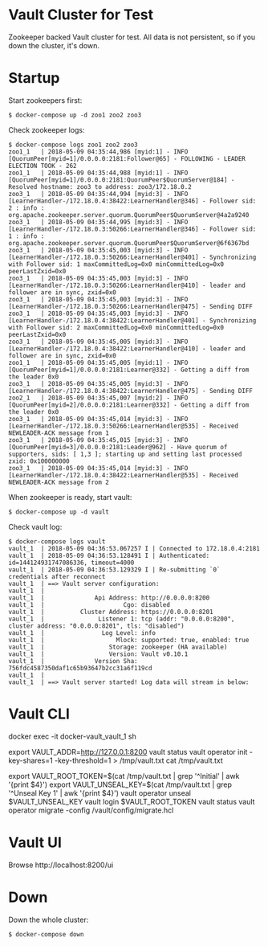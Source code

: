 Vault Cluster for Test
======================

Zookeeper backed Vault cluster for test. All data is not persistent, so if you down the cluster, it's down.

# Startup
Start zookeepers first:
```
$ docker-compose up -d zoo1 zoo2 zoo3
```

Check zookeeper logs:
```
$ docker-compose logs zoo1 zoo2 zoo3
zoo1_1   | 2018-05-09 04:35:44,986 [myid:1] - INFO  [QuorumPeer[myid=1]/0.0.0.0:2181:Follower@65] - FOLLOWING - LEADER ELECTION TOOK - 262
zoo1_1   | 2018-05-09 04:35:44,988 [myid:1] - INFO  [QuorumPeer[myid=1]/0.0.0.0:2181:QuorumPeer$QuorumServer@184] - Resolved hostname: zoo3 to address: zoo3/172.18.0.2
zoo3_1   | 2018-05-09 04:35:44,994 [myid:3] - INFO  [LearnerHandler-/172.18.0.4:38422:LearnerHandler@346] - Follower sid: 2 : info : org.apache.zookeeper.server.quorum.QuorumPeer$QuorumServer@4a2a9240
zoo3_1   | 2018-05-09 04:35:44,995 [myid:3] - INFO  [LearnerHandler-/172.18.0.3:50266:LearnerHandler@346] - Follower sid: 1 : info : org.apache.zookeeper.server.quorum.QuorumPeer$QuorumServer@6f6367bd
zoo3_1   | 2018-05-09 04:35:45,003 [myid:3] - INFO  [LearnerHandler-/172.18.0.3:50266:LearnerHandler@401] - Synchronizing with Follower sid: 1 maxCommittedLog=0x0 minCommittedLog=0x0 peerLastZxid=0x0
zoo3_1   | 2018-05-09 04:35:45,003 [myid:3] - INFO  [LearnerHandler-/172.18.0.3:50266:LearnerHandler@410] - leader and follower are in sync, zxid=0x0
zoo3_1   | 2018-05-09 04:35:45,003 [myid:3] - INFO  [LearnerHandler-/172.18.0.3:50266:LearnerHandler@475] - Sending DIFF
zoo3_1   | 2018-05-09 04:35:45,003 [myid:3] - INFO  [LearnerHandler-/172.18.0.4:38422:LearnerHandler@401] - Synchronizing with Follower sid: 2 maxCommittedLog=0x0 minCommittedLog=0x0 peerLastZxid=0x0
zoo3_1   | 2018-05-09 04:35:45,005 [myid:3] - INFO  [LearnerHandler-/172.18.0.4:38422:LearnerHandler@410] - leader and follower are in sync, zxid=0x0
zoo1_1   | 2018-05-09 04:35:45,005 [myid:1] - INFO  [QuorumPeer[myid=1]/0.0.0.0:2181:Learner@332] - Getting a diff from the leader 0x0
zoo3_1   | 2018-05-09 04:35:45,005 [myid:3] - INFO  [LearnerHandler-/172.18.0.4:38422:LearnerHandler@475] - Sending DIFF
zoo2_1   | 2018-05-09 04:35:45,007 [myid:2] - INFO  [QuorumPeer[myid=2]/0.0.0.0:2181:Learner@332] - Getting a diff from the leader 0x0
zoo3_1   | 2018-05-09 04:35:45,014 [myid:3] - INFO  [LearnerHandler-/172.18.0.3:50266:LearnerHandler@535] - Received NEWLEADER-ACK message from 1
zoo3_1   | 2018-05-09 04:35:45,015 [myid:3] - INFO  [QuorumPeer[myid=3]/0.0.0.0:2181:Leader@962] - Have quorum of supporters, sids: [ 1,3 ]; starting up and setting last processed zxid: 0x100000000
zoo3_1   | 2018-05-09 04:35:45,014 [myid:3] - INFO  [LearnerHandler-/172.18.0.4:38422:LearnerHandler@535] - Received NEWLEADER-ACK message from 2
```

When zookeeper is ready, start vault:
```
$ docker-compose up -d vault
```

Check vault log:
```
$ docker-compose logs vault
vault_1  | 2018-05-09 04:36:53.067257 I | Connected to 172.18.0.4:2181
vault_1  | 2018-05-09 04:36:53.128491 I | Authenticated: id=144124931747086336, timeout=4000
vault_1  | 2018-05-09 04:36:53.129329 I | Re-submitting `0` credentials after reconnect
vault_1  | ==> Vault server configuration:
vault_1  |
vault_1  |              Api Address: http://0.0.0.0:8200
vault_1  |                      Cgo: disabled
vault_1  |          Cluster Address: https://0.0.0.0:8201
vault_1  |               Listener 1: tcp (addr: "0.0.0.0:8200", cluster address: "0.0.0.0:8201", tls: "disabled")
vault_1  |                Log Level: info
vault_1  |                    Mlock: supported: true, enabled: true
vault_1  |                  Storage: zookeeper (HA available)
vault_1  |                  Version: Vault v0.10.1
vault_1  |              Version Sha: 756fdc4587350daf1c65b93647b2cc31a6f119cd
vault_1  |
vault_1  | ==> Vault server started! Log data will stream in below:
```

# Vault CLI


docker exec -it docker-vault_vault_1 sh


export VAULT_ADDR=http://127.0.0.1:8200
vault status
vault operator init -key-shares=1 -key-threshold=1 > /tmp/vault.txt
cat /tmp/vault.txt 

export VAULT_ROOT_TOKEN=$(cat /tmp/vault.txt | grep '^Initial' | awk '{print $4}')
export VAULT_UNSEAL_KEY=$(cat /tmp/vault.txt | grep '^Unseal Key 1' | awk '{print $4}')
vault operator unseal $VAULT_UNSEAL_KEY
vault login $VAULT_ROOT_TOKEN
vault status
vault operator migrate -config /vault/config/migrate.hcl


# Vault UI
Browse http://localhost:8200/ui

# Down
Down the whole cluster:
```
$ docker-compose down
```

